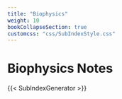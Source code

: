 ```yaml
---
title: "Biophysics"
weight: 10
bookCollapseSection: true
customcss: "css/SubIndexStyle.css"
---
```


# Biophysics Notes

{{< SubIndexGenerator >}}
